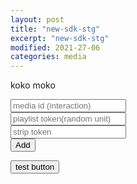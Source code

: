 ```yaml
---
layout: post
title: "new-sdk-stg"
excerpt: "new-sdk-stg"
modified: 2021-27-06
categories: media
---
```

koko moko
<script>
	const url = window.location.href;       
	const urlSplit = url.split( "?" );       
	const obj = { Title : "Apester debug", Url: urlSplit[0] + "?__APESTER_DEBUG__=true" };       
	history.pushState(obj, obj.Title, obj.Url);
</script>
<script async src="https://sdk.stg.apester.com/core.min.js"></script>
  <input 
	type="text" 
       	id="mediaId"
 	placeholder="media id (interaction)"
	/><br />
	<input 
	type="text" 
       	id="interactionToken"
 	placeholder="playlist token(random unit)"
	/><br />
	<input 
	type="text" 
       	id="stripToken"
 	placeholder="strip token"
	/><br />
<button id="subbut" type="button">Add</button>

<button id="almog" type="button">test button</button>
 <script>
  document.getElementById("almog").addEventListener("click", function(e) {
	  console.log('almog!!')
});
</script>

<div id="ape-content">

</div>

<script>
  document.getElementById("subbut").addEventListener("click", function(e) {
	  try {

		console.log('add subbut');
 	 	var mediaIdInput = document.getElementById('mediaId');
		var mediaId = mediaIdInput.value.trim();
		var interactionTokenInput = document.getElementById('interactionToken');
		var interactionToken = interactionTokenInput.value.trim();
		var stripTokenInput = document.getElementById('stripToken');
		var stripToken = stripTokenInput.value.trim();
		var apeContent = document.getElementById("ape-content");
 	 	if(stripToken) {
 	 	  apeContent.innerHTML += `<div
 	 	  class="apester-strip apester-element"
 	 	  is-mobile-only="false"
 	 	  data-fast-strip="false"
 	 	  strip-background="rgba(249,249,249,100)"
 	 	  data-channel-tokens=${stripToken}
 	 	  header-font-size="80"
 	 	  header-font-family="BebasNeue"
 	 	  header-font-weight="700"
 	 	  item-text-color="black"
 	 	  header-font-color="rgba(204,0,51,0.2)"
 	 	  header-ltr="true"
 	 	  item-shape="square"
 	 	  item-has-shadow="false"
 	 	  item-size="small"
 	 	  header-text="what are you looking?"
 	 	  ></div>`;
 	 	}
 	 	if(mediaId) {
		  apeContent.innerHTML += `<div style="margin-top: 30px" 	class="apester-media" data-media-id="${mediaId}" 	height="512"></div>`;
		  console.log('entry content added: ', mediaId)
 	 	}
 	 	if (interactionToken) {
 	 	  apeContent.innerHTML += `<interaction data-token="$	{interactionToken}" data-context="true" 	data-tags=""data-fallback="false"></interaction>`
 	 	}
 	 	window.APESTER.reload();
	  } catch (e) {
		console.error('github page ', e);
	  }
  });
</script>
